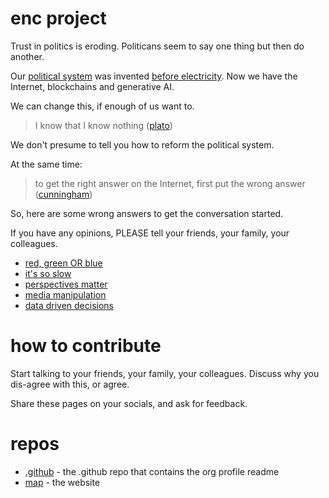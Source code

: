 # enc project

Trust in politics is eroding.
Politicans seem to say one thing but then do another.

Our [political system](https://en.wikipedia.org/wiki/1708_British_general_election) was invented [before electricity](https://en.wikipedia.org/wiki/Electricity).
Now we have the Internet, blockchains and generative AI.

We can change this, if enough of us want to.

> I know that I know nothing ([plato](https://en.wikipedia.org/wiki/I_know_that_I_know_nothing))

We don't presume to tell you how to reform the political system.

At the same time:

> to get the right answer on the Internet, first put the wrong answer ([cunningham](https://meta.wikimedia.org/wiki/Cunningham%27s_Law))

So, here are some wrong answers to get the conversation started.

If you have any opinions, PLEASE tell your friends, your family, your colleagues.

 * [red, green OR blue](https://github.com/enc-project/map/tree/main/articles/red-green-OR-blue.md)
 * [it's so slow](https://github.com/enc-project/map/tree/main/articles/election-cycle.md)
 * [perspectives matter](https://github.com/enc-project/map/tree/main/articles/perspective-generator.md)
 * [media manipulation](https://github.com/enc-project/map/tree/main/articles/media-manipulation.md)
 * [data driven decisions](https://github.com/enc-project/map/tree/main/articles/data-driven-decisions.md)

# how to contribute

Start talking to your friends, your family, your colleagues.  Discuss why you dis-agree with this, or agree.

Share these pages on your socials, and ask for feedback.

# repos

 * [.github](https://github.com/enc-project/.github) - the .github repo that contains the org profile readme
 * [map](https://github.com/enc-project/map) - the website